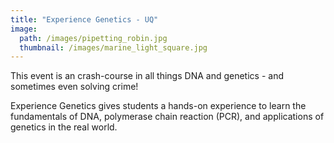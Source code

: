 ```yaml
---
title: "Experience Genetics - UQ"
image: 
  path: /images/pipetting_robin.jpg
  thumbnail: /images/marine_light_square.jpg
---
```


This event is an crash-course in all things DNA and genetics - and sometimes even solving crime!

Experience Genetics gives students a hands-on experience to learn the fundamentals of DNA, polymerase chain reaction (PCR), and applications of genetics in the real world. 



